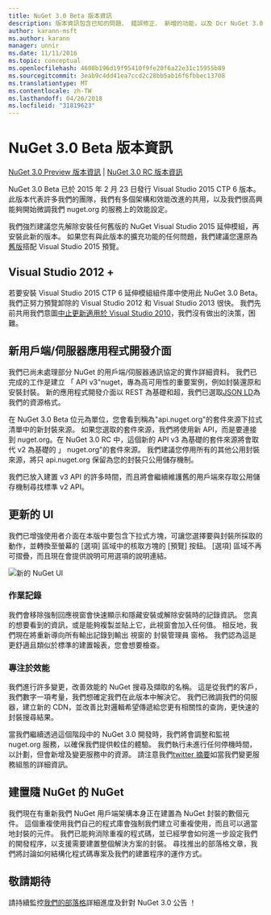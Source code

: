 ```yaml
---
title: NuGet 3.0 Beta 版本資訊
description: 版本資訊包含已知的問題、 錯誤修正、 新增的功能，以及 Dcr NuGet 3.0 Beta。
author: karann-msft
ms.author: karann
manager: unnir
ms.date: 11/11/2016
ms.topic: conceptual
ms.openlocfilehash: 4608b196d19f95410f9fe20f6a22e31c15955b89
ms.sourcegitcommit: 3eab9c4dd41ea7ccd2c28bb5ab16f6fbbec13708
ms.translationtype: MT
ms.contentlocale: zh-TW
ms.lasthandoff: 04/26/2018
ms.locfileid: "31819623"
---
```

# <a name="nuget-30-beta-release-notes"></a>NuGet 3.0 Beta 版本資訊

[NuGet 3.0 Preview 版本資訊](../release-notes/nuget-3.0-preview.md) | [NuGet 3.0 RC 版本資訊](../release-notes/nuget-3.0-rc.md)

NuGet 3.0 Beta 已於 2015 年 2 月 23 日發行 Visual Studio 2015 CTP 6 版本。 此版本代表許多我們的團隊，我們有多個架構和效能改進的共用，以及我們很高興能夠開始微調我們 nuget.org 的服務上的效能設定。

我們強烈建議您先解除安裝任何舊版的 NuGet Visual Studio 2015 延伸模組，再安裝此新的版本。  如果您有與此版本的擴充功能的任何問題，我們建議您還原為[舊版](http://nuget.codeplex.com/downloads/get/909582)搭配 Visual Studio 2015 預覽。

## <a name="visual-studio-2012"></a>Visual Studio 2012 +

若要安裝 Visual Studio 2015 CTP 6 延伸模組組件庫中使用此 NuGet 3.0 Beta。 我們正努力預覽卸除的 Visual Studio 2012 和 Visual Studio 2013 很快。 我們先前共用我們意圖[中止更新適用於 Visual Studio 2010](http://blog.nuget.org/20141002/visual-studio-2010.html)，我們沒有做出的決策，困難。

## <a name="new-clientserver-api"></a>新用戶端/伺服器應用程式開發介面

我們已尚未處理部分 NuGet 的用戶端/伺服器通訊協定的實作詳細資料。 我們已完成的工作是建立 「 API v3"nuget，專為高可用性的重要案例，例如封裝還原和安裝封裝。 新的應用程式開發介面以 REST 為基礎和超，我們已選取[JSON LD](http://json-ld.org)為我們的資源格式。

在 NuGet 3.0 Beta 位元為單位，您會看到稱為"api.nuget.org"的套件來源下拉式清單中的新封裝來源。   如果您選取的套件來源，我們將使用新 API，而是要連接到 nuget.org。在 NuGet 3.0 RC 中，這個新的 API v3 為基礎的套件來源將會取代 v2 為基礎的 」 nuget.org"的套件來源。  我們建議您停用所有的其他公用封裝來源，將只 api.nuget.org 保留為您的封裝只公用儲存機制。

我們已放入建置 v3 API 的許多時間，而且將會繼續維護舊的用戶端來存取公用儲存機制尋找標準 v2 API。

## <a name="updated-ui"></a>更新的 UI

我們已增強使用者介面在本版中要包含下拉式方塊，可讓您選擇要與封裝所採取的動作，並轉換至螢幕的 [選項] 區域中的核取方塊的 [預覽] 按鈕。  [選項] 區域不再可摺疊，而且現在會提供說明可用選項的說明連結。

![新的 NuGet UI](./media/NuGet-3.0-Beta/updated-ui.png)


### <a name="operation-logging"></a>作業記錄

我們會移除強制回應視窗會快速顯示和隱藏安裝或解除安裝時的記錄資訊。  您真的想要看到的資訊，或是能夠複製並貼上它，此視窗會加入任何值。  相反地，我們現在將重新導向所有輸出記錄到輸出 視窗的 封裝管理員 窗格。  我們認為這是更舒適且類似於標準的建置報表，您會想要檢查。


### <a name="focus-on-performance"></a>專注於效能

我們進行許多變更，改善效能的 NuGet 搜尋及擷取的名稱。  這是從我們的客戶，我們數字一項考量，我們想確定我們在此版本中解決它。  我們已微調我們的伺服器，建立新的 CDN，並改善比對邏輯希望傳遞給您更有相關性的查詢，更快速的封裝搜尋結果。

當我們繼續透過這個階段中的 NuGet 3.0 開發時，我們將會調整和監視 nuget.org 服務，以確保我們提供較佳的體驗。  我們執行未進行任何停機時間，以計劃，但會新增及變更服務中的資源。  請注意我們[twitter 摘要](http://twitter.com/nuget)如當我們變更服務組態的詳細資訊。

## <a name="building-nuget-with-nuget"></a>建置隨 NuGet 的 NuGet

我們現在有重新我們 NuGet 用戶端架構本身正在建置為 NuGet 封裝的數個元件。 這個重複使用我們自己的程式庫會強制我們建立可重複使用，而且可以適當地封裝的元件。  我們已能夠消除重複的程式碼，並已經學會如何進一步設定我們的開發程序，以支援需要建置整個解決方案的封裝。  尋找推出的部落格文章，我們將討論如何結構化程式碼專案及我們的建置程序的運作方式。

## <a name="stay-tuned"></a>敬請期待

請持續監控[我們的部落格](http://blog.nuget.org)詳細進度及針對 NuGet 3.0 公告 ！
